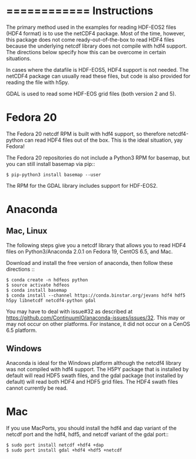 ============
Instructions
============
The primary method used in the examples for reading HDF-EOS2 files (HDF4 format)
is to use the netCDF4 package.  Most of the time, however, this
package does not come ready-out-of-the-box to read HDF4 files because
the underlying netcdf library does not compile with hdf4 support.  The
directions below specify how this can be overcome in certain situations.

In cases where the datafile is HDF-EOS5, HDF4 support is not needed.  The
netCDF4 package can usually read these files, but code is also provided for
reading the file with h5py.

GDAL is used to read some HDF-EOS grid files (both version 2 and 5).

Fedora 20
=========
The Fedora 20 netcdf RPM is built with hdf4 support, so therefore netcdf4-python
can read HDF4 files out of the box.  This is the ideal situation, yay Fedora!

The Fedora 20 repositories do not include a Python3 RPM for basemap, but you can
still install basemap via pip::

    $ pip-python3 install basemap --user

The RPM for the GDAL library includes support for HDF-EOS2.

Anaconda
========

Mac, Linux
----------
The following steps give you a netcdf library that allows you to read HDF4
files on Python3/Anaconda 2.0.1 on Fedora 19, CentOS 6.5, and Mac.

Download and install the free version of anaconda, then follow these
directions ::

    $ conda create -n hdfeos python
    $ source activate hdfeos
    $ conda install basemap 
    $ conda install --channel https://conda.binstar.org/jevans hdf4 hdf5 h5py libnetcdf netcdf4-python gdal

You may have to deal with issue#32 as described at
https://github.com/ContinuumIO/anaconda-issues/issues/32.  This may or
may not occur on other platforms.  For instance, it did not occur on a
CenOS 6.5 platform.

Windows
-------
Anaconda is ideal for the Windows platform although the netcdf4 library
was not compiled with hdf4 support.  The H5PY package that is installed by
default will read HDF5 swath files, and the gdal package (not installed
by default) will read both HDF4 and HDF5 grid files.  The HDF4 swath
files cannot currently be read.

Mac
===
If you use MacPorts, you should install the hdf4 and dap variant of the netcdf
port and the hdf4, hdf5, and netcdf variant of the gdal port::

    $ sudo port install netcdf +hdf4 +dap
    $ sudo port install gdal +hdf4 +hdf5 +netcdf


